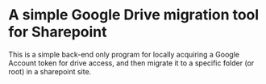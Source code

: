 # A simple Google Drive migration tool for Sharepoint
This is a simple back-end only program for locally acquiring a Google Account token for drive access, and then migrate it to a specific folder (or root) in a sharepoint site.
